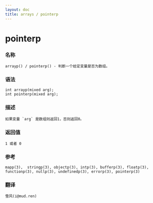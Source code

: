 ```yaml
---
layout: doc
title: arrays / pointerp
---
```

# pointerp

### 名称

    arrayp() / pointerp() - 判断一个给定变量是否为数组。

### 语法

    int arrayp(mixed arg);
    int pointerp(mixed arg);

### 描述

    如果变量 `arg` 是数组则返回1，否则返回0。

### 返回值

    1 或者 0

### 参考

    mapp(3),  stringp(3), objectp(3), intp(3), bufferp(3), floatp(3), functionp(3), nullp(3), undefinedp(3), errorp(3), pointerp(3)

### 翻译

    雪风(i@mud.ren)
